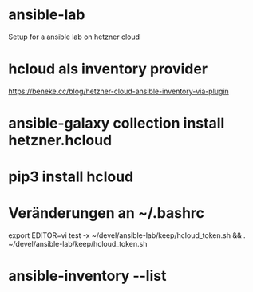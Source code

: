 # ansible-lab
Setup for a ansible lab on hetzner cloud


# hcloud als inventory provider
https://beneke.cc/blog/hetzner-cloud-ansible-inventory-via-plugin

# ansible-galaxy collection install hetzner.hcloud

# pip3 install hcloud

# Veränderungen an ~/.bashrc
export EDITOR=vi
test -x ~/devel/ansible-lab/keep/hcloud_token.sh && . ~/devel/ansible-lab/keep/hcloud_token.sh

# ansible-inventory --list
